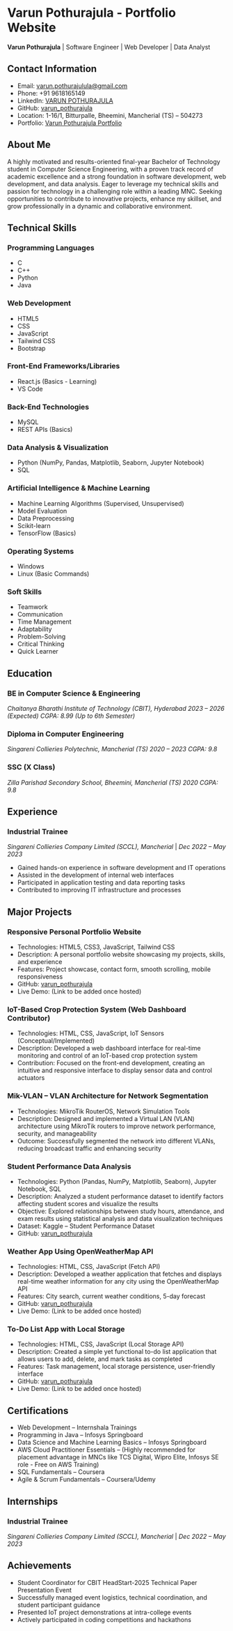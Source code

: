 # Varun Pothurajula - Portfolio Website

**Varun Pothurajula** | Software Engineer | Web Developer | Data Analyst

## Contact Information

- Email: varun.pothurajulula@gmail.com
- Phone: +91 9618165149
- LinkedIn: [VARUN POTHURAJULA](https://linkedin.com/in/varun-pothurajula)
- GitHub: [varun_pothurajula](https://github.com/varun_pothurajula)
- Location: 1-16/1, Bitturpalle, Bheemini, Mancherial (TS) – 504273
- Portfolio: [Varun Pothurajula Portfolio](https://varun-pothurajula.github.io)

## About Me

A highly motivated and results-oriented final-year Bachelor of Technology student in Computer Science Engineering, with a proven track record of academic excellence and a strong foundation in software development, web development, and data analysis. Eager to leverage my technical skills and passion for technology in a challenging role within a leading MNC. Seeking opportunities to contribute to innovative projects, enhance my skillset, and grow professionally in a dynamic and collaborative environment.

## Technical Skills

### Programming Languages
- C
- C++
- Python
- Java

### Web Development
- HTML5
- CSS
- JavaScript
- Tailwind CSS
- Bootstrap

### Front-End Frameworks/Libraries
- React.js (Basics - Learning)
- VS Code

### Back-End Technologies
- MySQL
- REST APIs (Basics)

### Data Analysis & Visualization
- Python (NumPy, Pandas, Matplotlib, Seaborn, Jupyter Notebook)
- SQL

### Artificial Intelligence & Machine Learning
- Machine Learning Algorithms (Supervised, Unsupervised)
- Model Evaluation
- Data Preprocessing
- Scikit-learn
- TensorFlow (Basics)

### Operating Systems
- Windows
- Linux (Basic Commands)

### Soft Skills
- Teamwork
- Communication
- Time Management
- Adaptability
- Problem-Solving
- Critical Thinking
- Quick Learner

## Education

### BE in Computer Science & Engineering
*Chaitanya Bharathi Institute of Technology (CBIT), Hyderabad*
*2023 – 2026 (Expected)*
*CGPA: 8.99 (Up to 6th Semester)*

### Diploma in Computer Engineering
*Singareni Collieries Polytechnic, Mancherial (TS)*
*2020 – 2023*
*CGPA: 9.8*

### SSC (X Class)
*Zilla Parishad Secondary School, Bheemini, Mancherial (TS)*
*2020*
*CGPA: 9.8*

## Experience

### Industrial Trainee
*Singareni Collieries Company Limited (SCCL), Mancherial* | *Dec 2022 – May 2023*

- Gained hands-on experience in software development and IT operations
- Assisted in the development of internal web interfaces
- Participated in application testing and data reporting tasks
- Contributed to improving IT infrastructure and processes

## Major Projects

### Responsive Personal Portfolio Website
- Technologies: HTML5, CSS3, JavaScript, Tailwind CSS
- Description: A personal portfolio website showcasing my projects, skills, and experience
- Features: Project showcase, contact form, smooth scrolling, mobile responsiveness
- GitHub: [varun_pothurajula](https://github.com/varun_pothurajula)
- Live Demo: (Link to be added once hosted)

### IoT-Based Crop Protection System (Web Dashboard Contributor)
- Technologies: HTML, CSS, JavaScript, IoT Sensors (Conceptual/Implemented)
- Description: Developed a web dashboard interface for real-time monitoring and control of an IoT-based crop protection system
- Contribution: Focused on the front-end development, creating an intuitive and responsive interface to display sensor data and control actuators

### Mik-VLAN – VLAN Architecture for Network Segmentation
- Technologies: MikroTik RouterOS, Network Simulation Tools
- Description: Designed and implemented a Virtual LAN (VLAN) architecture using MikroTik routers to improve network performance, security, and manageability
- Outcome: Successfully segmented the network into different VLANs, reducing broadcast traffic and enhancing security

### Student Performance Data Analysis
- Technologies: Python (Pandas, NumPy, Matplotlib, Seaborn), Jupyter Notebook, SQL
- Description: Analyzed a student performance dataset to identify factors affecting student scores and visualize the results
- Objective: Explored relationships between study hours, attendance, and exam results using statistical analysis and data visualization techniques
- Dataset: Kaggle – Student Performance Dataset
- GitHub: [varun_pothurajula](https://github.com/varun_pothurajula)

### Weather App Using OpenWeatherMap API
- Technologies: HTML, CSS, JavaScript (Fetch API)
- Description: Developed a weather application that fetches and displays real-time weather information for any city using the OpenWeatherMap API
- Features: City search, current weather conditions, 5-day forecast
- GitHub: [varun_pothurajula](https://github.com/varun_pothurajula)
- Live Demo: (Link to be added once hosted)

### To-Do List App with Local Storage
- Technologies: HTML, CSS, JavaScript (Local Storage API)
- Description: Created a simple yet functional to-do list application that allows users to add, delete, and mark tasks as completed
- Features: Task management, local storage persistence, user-friendly interface
- GitHub: [varun_pothurajula](https://github.com/varun_pothurajula)
- Live Demo: (Link to be added once hosted)

## Certifications

- Web Development – Internshala Trainings
- Programming in Java – Infosys Springboard
- Data Science and Machine Learning Basics – Infosys Springboard
- AWS Cloud Practitioner Essentials – (Highly recommended for placement advantage in MNCs like TCS Digital, Wipro Elite, Infosys SE role - Free on AWS Training)
- SQL Fundamentals – Coursera
- Agile & Scrum Fundamentals – Coursera/Udemy

## Internships

### Industrial Trainee
*Singareni Collieries Company Limited (SCCL), Mancherial* | *Dec 2022 – May 2023*

## Achievements

- Student Coordinator for CBIT HeadStart-2025 Technical Paper Presentation Event
- Successfully managed event logistics, technical coordination, and student participant guidance
- Presented IoT project demonstrations at intra-college events
- Actively participated in coding competitions and hackathons
